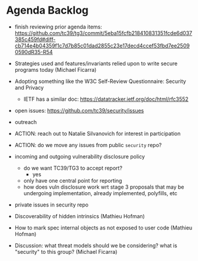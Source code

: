 # Agenda Backlog

- finish reviewing prior agenda items: <https://github.com/tc39/tg3/commit/5eba15fcfb218410831351fcde6d037385c459fd#diff-cb714e4b04359f1c7d7b85c01dad2855c23e17decd4ccef53fbd7ee25090590dR35-R54>

- Strategies used and features/invariants relied upon to write secure programs today (Michael Ficarra)
- Adopting something like the W3C Self-Review Questionnaire: Security and Privacy
  - IETF has a similar doc: <https://datatracker.ietf.org/doc/html/rfc3552>
- open issues: <https://github.com/tc39/security/issues>
- outreach
- ACTION: reach out to Natalie Silvanovich for interest in participation
- ACTION: do we move any issues from public `security` repo?
- incoming and outgoing vulnerability disclosure policy
  - do we want TC39/TG3 to accept report?
    - yes
  - only have one central point for reporting
  - how does vuln disclosure work wrt stage 3 proposals that may be undergoing implementation, already implemented, polyfills, etc
- private issues in security repo
- Discoverability of hidden intrinsics (Mathieu Hofman)
- How to mark spec internal objects as not exposed to user code (Mathieu Hofman)
- Discussion: what threat models should we be considering? what is "security" to this group? (Michael Ficarra)
